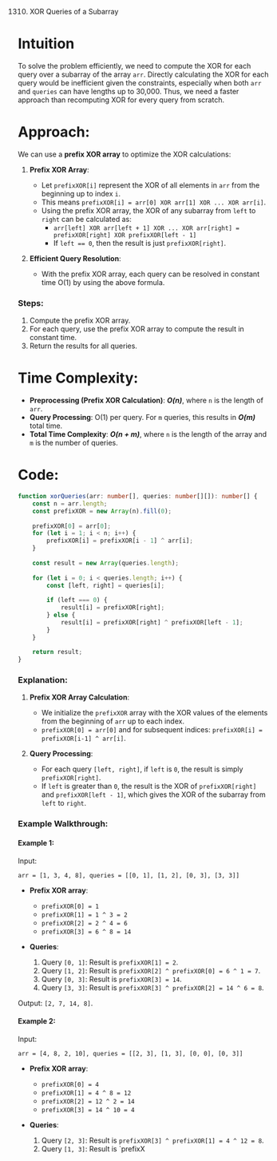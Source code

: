 1310. XOR Queries of a Subarray

# Intuition
To solve the problem efficiently, we need to compute the XOR for each query over a subarray of the array `arr`. Directly calculating the XOR for each query would be inefficient given the constraints, especially when both `arr` and `queries` can have lengths up to 30,000. Thus, we need a faster approach than recomputing XOR for every query from scratch.

# Approach:

We can use a **prefix XOR array** to optimize the XOR calculations:

1. **Prefix XOR Array**:
   - Let `prefixXOR[i]` represent the XOR of all elements in `arr` from the beginning up to index `i`. 
   - This means `prefixXOR[i] = arr[0] XOR arr[1] XOR ... XOR arr[i]`.
   - Using the prefix XOR array, the XOR of any subarray from `left` to `right` can be calculated as:
     - `arr[left] XOR arr[left + 1] XOR ... XOR arr[right] = prefixXOR[right] XOR prefixXOR[left - 1]`
     - If `left == 0`, then the result is just `prefixXOR[right]`.
  
2. **Efficient Query Resolution**:
   - With the prefix XOR array, each query can be resolved in constant time O(1) by using the above formula.

### Steps:

1. Compute the prefix XOR array.
2. For each query, use the prefix XOR array to compute the result in constant time.
3. Return the results for all queries.

# Time Complexity:
- **Preprocessing (Prefix XOR Calculation)**: ***O(n)***, where `n` is the length of `arr`.
- **Query Processing**: O(1) per query. For `m` queries, this results in ***O(m)*** total time.
- **Total Time Complexity**: ***O(n + m)***, where `n` is the length of the array and `m` is the number of queries.

# Code:

```typescript
function xorQueries(arr: number[], queries: number[][]): number[] {
    const n = arr.length;
    const prefixXOR = new Array(n).fill(0);
    
    prefixXOR[0] = arr[0];
    for (let i = 1; i < n; i++) {
        prefixXOR[i] = prefixXOR[i - 1] ^ arr[i];
    }
    
    const result = new Array(queries.length);
    
    for (let i = 0; i < queries.length; i++) {
        const [left, right] = queries[i];
        
        if (left === 0) {
            result[i] = prefixXOR[right];
        } else {
            result[i] = prefixXOR[right] ^ prefixXOR[left - 1];
        }
    }
    
    return result;
}
```

### Explanation:

1. **Prefix XOR Array Calculation**:
   - We initialize the `prefixXOR` array with the XOR values of the elements from the beginning of `arr` up to each index.
   - `prefixXOR[0] = arr[0]` and for subsequent indices: `prefixXOR[i] = prefixXOR[i-1] ^ arr[i]`.

2. **Query Processing**:
   - For each query `[left, right]`, if `left` is `0`, the result is simply `prefixXOR[right]`.
   - If `left` is greater than `0`, the result is the XOR of `prefixXOR[right]` and `prefixXOR[left - 1]`, which gives the XOR of the subarray from `left` to `right`.

### Example Walkthrough:

#### Example 1:
Input:
```plaintext
arr = [1, 3, 4, 8], queries = [[0, 1], [1, 2], [0, 3], [3, 3]]
```

- **Prefix XOR array**:
  - `prefixXOR[0] = 1`
  - `prefixXOR[1] = 1 ^ 3 = 2`
  - `prefixXOR[2] = 2 ^ 4 = 6`
  - `prefixXOR[3] = 6 ^ 8 = 14`

- **Queries**:
  1. Query `[0, 1]`: Result is `prefixXOR[1] = 2`.
  2. Query `[1, 2]`: Result is `prefixXOR[2] ^ prefixXOR[0] = 6 ^ 1 = 7`.
  3. Query `[0, 3]`: Result is `prefixXOR[3] = 14`.
  4. Query `[3, 3]`: Result is `prefixXOR[3] ^ prefixXOR[2] = 14 ^ 6 = 8`.

Output: `[2, 7, 14, 8]`.

#### Example 2:
Input:
```plaintext
arr = [4, 8, 2, 10], queries = [[2, 3], [1, 3], [0, 0], [0, 3]]
```

- **Prefix XOR array**:
  - `prefixXOR[0] = 4`
  - `prefixXOR[1] = 4 ^ 8 = 12`
  - `prefixXOR[2] = 12 ^ 2 = 14`
  - `prefixXOR[3] = 14 ^ 10 = 4`

- **Queries**:
  1. Query `[2, 3]`: Result is `prefixXOR[3] ^ prefixXOR[1] = 4 ^ 12 = 8`.
  2. Query `[1, 3]`: Result is `prefixX